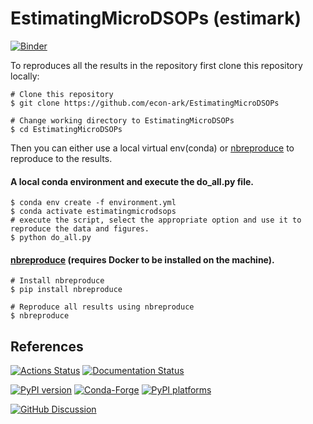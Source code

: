 # EstimatingMicroDSOPs (estimark)

[![Binder](https://mybinder.org/badge_logo.svg)](https://mybinder.org/v2/gh/econ-ark/EstimatingMicroDSOPs/HEAD)

To reproduces all the results in the repository first clone this repository
locally:

```
# Clone this repository
$ git clone https://github.com/econ-ark/EstimatingMicroDSOPs

# Change working directory to EstimatingMicroDSOPs
$ cd EstimatingMicroDSOPs
```

Then you can either use a local virtual env(conda) or
[nbreproduce](https://github.com/econ-ark/nbreproduce) to reproduce to the
results.

#### A local conda environment and execute the do_all.py file.

```
$ conda env create -f environment.yml
$ conda activate estimatingmicrodsops
# execute the script, select the appropriate option and use it to reproduce the data and figures.
$ python do_all.py
```

#### [nbreproduce](https://github.com/econ-ark/nbreproduce) (requires Docker to be installed on the machine).

```
# Install nbreproduce
$ pip install nbreproduce

# Reproduce all results using nbreproduce
$ nbreproduce
```

## References

[![Actions Status][actions-badge]][actions-link]
[![Documentation Status][rtd-badge]][rtd-link]

[![PyPI version][pypi-version]][pypi-link]
[![Conda-Forge][conda-badge]][conda-link]
[![PyPI platforms][pypi-platforms]][pypi-link]

[![GitHub Discussion][github-discussions-badge]][github-discussions-link]

<!-- SPHINX-START -->

<!-- prettier-ignore-start -->
[actions-badge]:            https://github.com/econ-ark/EstimatingMicroDSOPs/workflows/CI/badge.svg
[actions-link]:             https://github.com/econ-ark/EstimatingMicroDSOPs/actions
[conda-badge]:              https://img.shields.io/conda/vn/conda-forge/estimark
[conda-link]:               https://github.com/conda-forge/estimark-feedstock
[github-discussions-badge]: https://img.shields.io/static/v1?label=Discussions&message=Ask&color=blue&logo=github
[github-discussions-link]:  https://github.com/econ-ark/EstimatingMicroDSOPs/discussions
[pypi-link]:                https://pypi.org/project/estimark/
[pypi-platforms]:           https://img.shields.io/pypi/pyversions/estimark
[pypi-version]:             https://img.shields.io/pypi/v/estimark
[rtd-badge]:                https://readthedocs.org/projects/estimark/badge/?version=latest
[rtd-link]:                 https://estimark.readthedocs.io/en/latest/?badge=latest

<!-- prettier-ignore-end -->
